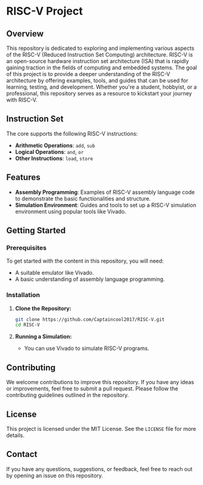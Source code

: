 # RISC-V Project

## Overview

This repository is dedicated to exploring and implementing various aspects of the RISC-V (Reduced Instruction Set Computing) architecture. RISC-V is an open-source hardware instruction set architecture (ISA) that is rapidly gaining traction in the fields of computing and embedded systems.
The goal of this project is to provide a deeper understanding of the RISC-V architecture by offering examples, tools, and guides that can be used for learning, testing, and development. Whether you're a student, hobbyist, or a professional, this repository serves as a resource to kickstart your journey with RISC-V.

## Instruction Set
The core supports the following RISC-V instructions:
- **Arithmetic Operations**: `add`, `sub`
- **Logical Operations**: `and`, `or`
- **Other Instructions**: `load`, `store`

## Features

* **Assembly Programming**: Examples of RISC-V assembly language code to demonstrate the basic functionalities and structure.
* **Simulation Environment**: Guides and tools to set up a RISC-V simulation environment using popular tools like Vivado.

## Getting Started

### Prerequisites

To get started with the content in this repository, you will need:

* A suitable emulator like Vivado.
* A basic understanding of assembly language programming.

### Installation

1. **Clone the Repository:**

   ```bash
   git clone https://github.com/Captaincool2017/RISC-V.git
   cd RISC-V
   ```

2. **Running a Simulation:**
   * You can use Vivado to simulate RISC-V programs. 


## Contributing

We welcome contributions to improve this repository. If you have any ideas or improvements, feel free to submit a pull request. Please follow the contributing guidelines outlined in the repository.

## License

This project is licensed under the MIT License. See the `LICENSE` file for more details.

## Contact

If you have any questions, suggestions, or feedback, feel free to reach out by opening an issue on this repository.

